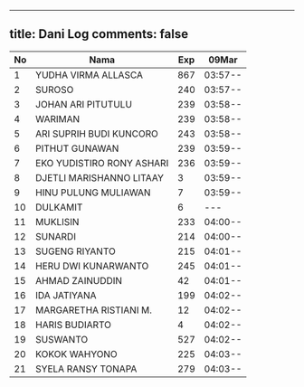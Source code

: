 
---
title: Dani Log
comments: false
---

| No | Nama | Exp | 09Mar |
|-----|-----|-----|-----|
| 1 | YUDHA VIRMA ALLASCA | 867 | 03:57-- |
| 2 | SUROSO | 240 | 03:57-- |
| 3 | JOHAN ARI PITUTULU | 239 | 03:58-- |
| 4 | WARIMAN | 239 | 03:58-- |
| 5 | ARI SUPRIH BUDI KUNCORO | 243 | 03:58-- |
| 6 | PITHUT GUNAWAN | 239 | 03:59-- |
| 7 | EKO YUDISTIRO RONY ASHARI | 236 | 03:59-- |
| 8 | DJETLI MARISHANNO LITAAY | 3 | 03:59-- |
| 9 | HINU PULUNG MULIAWAN | 7 | 03:59-- |
| 10 | DULKAMIT | 6 | --- |
| 11 | MUKLISIN | 233 | 04:00-- |
| 12 | SUNARDI | 214 | 04:00-- |
| 13 | SUGENG RIYANTO | 215 | 04:01-- |
| 14 | HERU DWI KUNARWANTO | 245 | 04:01-- |
| 15 | AHMAD ZAINUDDIN | 42 | 04:01-- |
| 16 | IDA JATIYANA | 199 | 04:02-- |
| 17 | MARGARETHA RISTIANI M. | 12 | 04:02-- |
| 18 | HARIS BUDIARTO | 4 | 04:02-- |
| 19 | SUSWANTO | 527 | 04:02-- |
| 20 | KOKOK WAHYONO | 225 | 04:03-- |
| 21 | SYELA RANSY TONAPA | 279 | 04:03-- |
